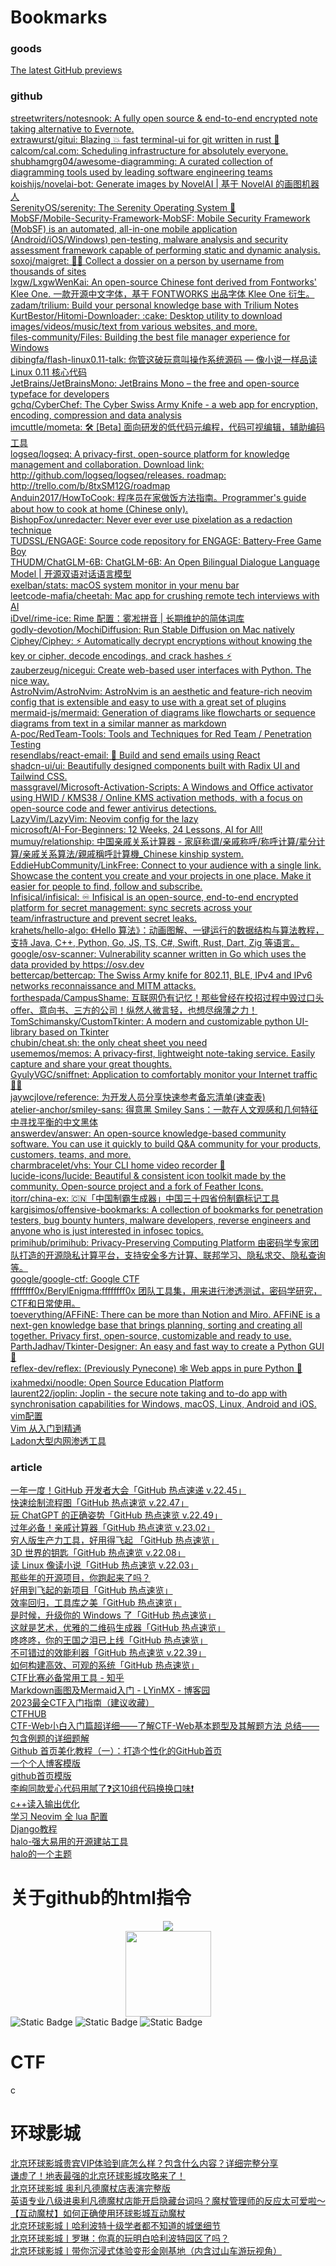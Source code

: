 <!-- This is an automatically generated file.
     It will be read and overwritten.
     DO NOT EDIT! -->
<META HTTP-EQUIV="Content-Type" CONTENT="text/html; charset=UTF-8">
<TITLE>Bookmarks</TITLE>
<H1>Bookmarks</H1>
<DL><p>
    <DT><H3  LAST_MODIFIED="1690353277">goods</H3>
    <DL><p>
        <DT><A HREF="https://github.com/features/preview">The latest GitHub previews</A>
        <DT><H3  LAST_MODIFIED="1690353172">github</H3>
        <DL><p>
            <DT><A HREF="https://github.com/streetwriters/notesnook">streetwriters/notesnook: A fully open source &amp; end-to-end encrypted note taking alternative to Evernote.</A>
            <DT><A HREF="https://github.com/extrawurst/gitui">extrawurst/gitui: Blazing 💥 fast terminal-ui for git written in rust 🦀</A>
            <DT><A HREF="https://github.com/calcom/cal.com">calcom/cal.com: Scheduling infrastructure for absolutely everyone.</A>
            <DT><A HREF="https://github.com/shubhamgrg04/awesome-diagramming">shubhamgrg04/awesome-diagramming: A curated collection of diagramming tools used by leading software engineering teams</A>
            <DT><A HREF="https://github.com/koishijs/novelai-bot">koishijs/novelai-bot: Generate images by NovelAI | 基于 NovelAI 的画图机器人</A>
            <DT><A HREF="https://github.com/SerenityOS/serenity">SerenityOS/serenity: The Serenity Operating System 🐞</A>
            <DT><A HREF="https://github.com/MobSF/Mobile-Security-Framework-MobSF">MobSF/Mobile-Security-Framework-MobSF: Mobile Security Framework (MobSF) is an automated, all-in-one mobile application (Android/iOS/Windows) pen-testing, malware analysis and security assessment framework capable of performing static and dynamic analysis.</A>
            <DT><A HREF="https://github.com/soxoj/maigret">soxoj/maigret: 🕵️‍♂️ Collect a dossier on a person by username from thousands of sites</A>
            <DT><A HREF="https://github.com/lxgw/LxgwWenKai">lxgw/LxgwWenKai: An open-source Chinese font derived from Fontworks&#39; Klee One. 一款开源中文字体，基于 FONTWORKS 出品字体 Klee One 衍生。</A>
            <DT><A HREF="https://github.com/zadam/trilium">zadam/trilium: Build your personal knowledge base with Trilium Notes</A>
            <DT><A HREF="https://github.com/KurtBestor/Hitomi-Downloader">KurtBestor/Hitomi-Downloader: :cake: Desktop utility to download images/videos/music/text from various websites, and more.</A>
            <DT><A HREF="https://github.com/files-community/Files">files-community/Files: Building the best file manager experience for Windows</A>
            <DT><A HREF="https://github.com/dibingfa/flash-linux0.11-talk">dibingfa/flash-linux0.11-talk: 你管这破玩意叫操作系统源码 — 像小说一样品读 Linux 0.11 核心代码</A>
            <DT><A HREF="https://github.com/JetBrains/JetBrainsMono">JetBrains/JetBrainsMono: JetBrains Mono – the free and open-source typeface for developers</A>
            <DT><A HREF="https://github.com/gchq/CyberChef">gchq/CyberChef: The Cyber Swiss Army Knife - a web app for encryption, encoding, compression and data analysis</A>
            <DT><A HREF="https://github.com/imcuttle/mometa">imcuttle/mometa: 🛠 [Beta] 面向研发的低代码元编程，代码可视编辑，辅助编码工具</A>
            <DT><A HREF="https://github.com/logseq/logseq">logseq/logseq: A privacy-first, open-source platform for knowledge management and collaboration. Download link: http://github.com/logseq/logseq/releases. roadmap: http://trello.com/b/8txSM12G/roadmap</A>
            <DT><A HREF="https://github.com/Anduin2017/HowToCook">Anduin2017/HowToCook: 程序员在家做饭方法指南。Programmer&#39;s guide about how to cook at home (Chinese only).</A>
            <DT><A HREF="https://github.com/BishopFox/unredacter">BishopFox/unredacter: Never ever ever use pixelation as a redaction technique</A>
            <DT><A HREF="https://github.com/TUDSSL/ENGAGE">TUDSSL/ENGAGE: Source code repository for ENGAGE: Battery-Free Game Boy</A>
            <DT><A HREF="https://github.com/THUDM/ChatGLM-6B">THUDM/ChatGLM-6B: ChatGLM-6B: An Open Bilingual Dialogue Language Model | 开源双语对话语言模型</A>
            <DT><A HREF="https://github.com/exelban/stats">exelban/stats: macOS system monitor in your menu bar</A>
            <DT><A HREF="https://github.com/leetcode-mafia/cheetah">leetcode-mafia/cheetah: Mac app for crushing remote tech interviews with AI</A>
            <DT><A HREF="https://github.com/iDvel/rime-ice">iDvel/rime-ice: Rime 配置：雾凇拼音 | 长期维护的简体词库</A>
            <DT><A HREF="https://github.com/godly-devotion/MochiDiffusion">godly-devotion/MochiDiffusion: Run Stable Diffusion on Mac natively</A>
            <DT><A HREF="https://github.com/Ciphey/Ciphey">Ciphey/Ciphey: ⚡ Automatically decrypt encryptions without knowing the key or cipher, decode encodings, and crack hashes ⚡</A>
            <DT><A HREF="https://github.com/zauberzeug/nicegui">zauberzeug/nicegui: Create web-based user interfaces with Python. The nice way.</A>
            <DT><A HREF="https://github.com/AstroNvim/AstroNvim">AstroNvim/AstroNvim: AstroNvim is an aesthetic and feature-rich neovim config that is extensible and easy to use with a great set of plugins</A>
            <DT><A HREF="https://github.com/mermaid-js/mermaid">mermaid-js/mermaid: Generation of diagrams like flowcharts or sequence diagrams from text in a similar manner as markdown</A>
            <DT><A HREF="https://github.com/A-poc/RedTeam-Tools">A-poc/RedTeam-Tools: Tools and Techniques for Red Team / Penetration Testing</A>
            <DT><A HREF="https://github.com/resendlabs/react-email">resendlabs/react-email: 💌 Build and send emails using React</A>
            <DT><A HREF="https://github.com/shadcn-ui/ui">shadcn-ui/ui: Beautifully designed components built with Radix UI and Tailwind CSS.</A>
            <DT><A HREF="https://github.com/massgravel/Microsoft-Activation-Scripts">massgravel/Microsoft-Activation-Scripts: A Windows and Office activator using HWID / KMS38 / Online KMS activation methods, with a focus on open-source code and fewer antivirus detections.</A>
            <DT><A HREF="https://github.com/LazyVim/LazyVim">LazyVim/LazyVim: Neovim config for the lazy</A>
            <DT><A HREF="https://github.com/microsoft/AI-For-Beginners">microsoft/AI-For-Beginners: 12 Weeks, 24 Lessons, AI for All!</A>
            <DT><A HREF="https://github.com/mumuy/relationship">mumuy/relationship: 中国亲戚关系计算器 - 家庭称谓/亲戚称呼/称呼计算/辈分计算/亲戚关系算法/親戚稱呼計算機_Chinese kinship system.</A>
            <DT><A HREF="https://github.com/EddieHubCommunity/LinkFree">EddieHubCommunity/LinkFree: Connect to your audience with a single link. Showcase the content you create and your projects in one place. Make it easier for people to find, follow and subscribe.</A>
            <DT><A HREF="https://github.com/Infisical/infisical">Infisical/infisical: ♾ Infisical is an open-source, end-to-end encrypted platform for secret management: sync secrets across your team/infrastructure and prevent secret leaks.</A>
            <DT><A HREF="https://github.com/krahets/hello-algo">krahets/hello-algo: 《Hello 算法》：动画图解、一键运行的数据结构与算法教程，支持 Java, C++, Python, Go, JS, TS, C#, Swift, Rust, Dart, Zig 等语言。</A>
            <DT><A HREF="https://github.com/google/osv-scanner">google/osv-scanner: Vulnerability scanner written in Go which uses the data provided by https://osv.dev</A>
            <DT><A HREF="https://github.com/bettercap/bettercap">bettercap/bettercap: The Swiss Army knife for 802.11, BLE, IPv4 and IPv6 networks reconnaissance and MITM attacks.</A>
            <DT><A HREF="https://github.com/forthespada/CampusShame">forthespada/CampusShame: 互联网仍有记忆！那些曾经在校招过程中毁过口头offer、意向书、三方的公司！纵然人微言轻，也想尽绵薄之力！</A>
            <DT><A HREF="https://github.com/TomSchimansky/CustomTkinter">TomSchimansky/CustomTkinter: A modern and customizable python UI-library based on Tkinter</A>
            <DT><A HREF="https://github.com/chubin/cheat.sh">chubin/cheat.sh: the only cheat sheet you need</A>
            <DT><A HREF="https://github.com/usememos/memos">usememos/memos: A privacy-first, lightweight note-taking service. Easily capture and share your great thoughts.</A>
            <DT><A HREF="https://github.com/GyulyVGC/sniffnet">GyulyVGC/sniffnet: Application to comfortably monitor your Internet traffic 🕵️‍♂️</A>
            <DT><A HREF="https://github.com/jaywcjlove/reference">jaywcjlove/reference: 为开发人员分享快速参考备忘清单(速查表)</A>
            <DT><A HREF="https://github.com/atelier-anchor/smiley-sans">atelier-anchor/smiley-sans: 得意黑 Smiley Sans：一款在人文观感和几何特征中寻找平衡的中文黑体</A>
            <DT><A HREF="https://github.com/answerdev/answer">answerdev/answer: An open-source knowledge-based community software. You can use it quickly to build Q&amp;A community for your products, customers, teams, and more.</A>
            <DT><A HREF="https://github.com/charmbracelet/vhs">charmbracelet/vhs: Your CLI home video recorder 📼</A>
            <DT><A HREF="https://github.com/lucide-icons/lucide">lucide-icons/lucide: Beautiful &amp; consistent icon toolkit made by the community. Open-source project and a fork of Feather Icons.</A>
            <DT><A HREF="https://github.com/itorr/china-ex">itorr/china-ex: 🇨🇳「中国制霸生成器」中国三十四省份制霸标记工具</A>
            <DT><A HREF="https://github.com/kargisimos/offensive-bookmarks">kargisimos/offensive-bookmarks: A collection of bookmarks for penetration testers, bug bounty hunters, malware developers, reverse engineers and anyone who is just interested in infosec topics.</A>
            <DT><A HREF="https://github.com/primihub/primihub">primihub/primihub: Privacy-Preserving Computing Platform 由密码学专家团队打造的开源隐私计算平台，支持安全多方计算、联邦学习、隐私求交、隐私查询等。</A>
            <DT><A HREF="https://github.com/google/google-ctf">google/google-ctf: Google CTF</A>
            <DT><A HREF="https://github.com/ffffffff0x/BerylEnigma">ffffffff0x/BerylEnigma:ffffffff0x 团队工具集，用来进行渗透测试，密码学研究，CTF和日常使用。</A>
            <DT><A HREF="https://github.com/toeverything/AFFiNE">toeverything/AFFiNE: There can be more than Notion and Miro. AFFiNE is a next-gen knowledge base that brings planning, sorting and creating all together. Privacy first, open-source, customizable and ready to use.</A>
            <DT><A HREF="https://github.com/ParthJadhav/Tkinter-Designer">ParthJadhav/Tkinter-Designer: An easy and fast way to create a Python GUI 🐍</A>
            <DT><A HREF="https://github.com/reflex-dev/reflex">reflex-dev/reflex: (Previously Pynecone) 🕸 Web apps in pure Python 🐍</A>
            <DT><A HREF="https://github.com/ixahmedxi/noodle">ixahmedxi/noodle: Open Source Education Platform</A>
            <DT><A HREF="https://github.com/laurent22/joplin">laurent22/joplin: Joplin - the secure note taking and to-do app with synchronisation capabilities for Windows, macOS, Linux, Android and iOS.</A>
            <DT><A HREF="https://github.com/fgheng/vime">vim配置</A>
            <DT><A HREF="https://github.com/wsdjeg/vim-galore-zh_cn">Vim 从入门到精通</A>
            <DT><A HREF="https://github.com/k8gege/Ladon">Ladon大型内网渗透工具</A>
        </DL><p>
        <DT><H3  LAST_MODIFIED="1690353311">article</H3>
        <DL><p>
            <DT><A HREF="https://mp.weixin.qq.com/s?__biz=MzA5MzYyNzQ0MQ==&mid=2247514339&idx=1&sn=c7e2bd3eecdb8832c17f35781d7359f2&chksm=90580dbda72f84ab24aac2f879b7daac5db776f414c46fac50cf96caa37e09308e08e731c2ad&cur_album_id=1332112026222641153&scene=189#wechat_redirect">一年一度！GitHub 开发者大会「GitHub 热点速递 v.22.45」</A>
            <DT><A HREF="https://mp.weixin.qq.com/s?__biz=MzA5MzYyNzQ0MQ==&mid=2247514465&idx=1&sn=d682c6125578cb75da1af5054ed939e9&chksm=90580c3fa72f8529122f685e6bd970f8f2ee89edda14414bac9c380f6208c5e9436f4bfdb9ac&cur_album_id=1332112026222641153&scene=189#wechat_redirect">快速绘制流程图「GitHub 热点速览 v.22.47」</A>
            <DT><A HREF="https://mp.weixin.qq.com/s?__biz=MzA5MzYyNzQ0MQ==&mid=2247514524&idx=1&sn=fa43513b5673fc31bee03c07b8308da8&chksm=90580cc2a72f85d4d3613b7248926a2c441c9d29a510a36cb374e6bb95ad7e73865283e2bb89&cur_album_id=1332112026222641153&scene=189#wechat_redirect">玩 ChatGPT 的正确姿势「GitHub 热点速览 v.22.49」</A>
            <DT><A HREF="https://mp.weixin.qq.com/s?__biz=MzA5MzYyNzQ0MQ==&mid=2247514773&idx=1&sn=cda174a3a5385c4fc9590ed2bbe8f046&chksm=90580fcba72f86dd2c104a4f8b423dbfeaba1b315ee5f0d07e6d65f5df1fcc80bfe0dd1baec5&cur_album_id=1332112026222641153&scene=189#wechat_redirect">过年必备！亲戚计算器「GitHub 热点速览 v.23.02」</A>
            <DT><A HREF="https://mp.weixin.qq.com/s?__biz=MzA5MzYyNzQ0MQ==&mid=2247515309&idx=1&sn=6c635e5d7c95dbd7b04da0727e70ddc5&chksm=905809f3a72f80e5770d2664b406d95a57d1d67118e842f08a291052b044a1fa0a6a503b530c&cur_album_id=1332112026222641153&scene=189#wechat_redirect">穷人版生产力工具，好用得飞起 「GitHub 热点速览」</A>
            <DT><A HREF="https://mp.weixin.qq.com/s?__biz=MzA5MzYyNzQ0MQ==&mid=2247511807&idx=1&sn=ee0904cecdaf1d25fa1576ead9a236c9&chksm=90581ba1a72f92b7c089bb367c7331b68b04be51841b21c8cf9d52009624435adb32bcc3039e&cur_album_id=1332112026222641153&scene=189#wechat_redirect">3D 世界的钥匙「GitHub 热点速览 v.22.08」</A>
            <DT><A HREF="https://mp.weixin.qq.com/s?__biz=MzA5MzYyNzQ0MQ==&mid=2247511501&idx=1&sn=bc55413e9a378ecbae6d315b5ef15dc2&scene=21#wechat_redirect">读 Linux 像读小说「GitHub 热点速览 v.22.03」</A>
            <DT><A HREF="https://mp.weixin.qq.com/s?__biz=MzA5MzYyNzQ0MQ==&mid=2247511151&idx=1&sn=f36b5ce51393eeaf1ac12cd945183094&chksm=90581931a72f9027020d61a52247f552d8151c49f26b6ec9a5c4b4b375839efaaf7123e916b4&scene=21#wechat_redirect">那些年的开源项目，你跑起来了吗？</A>
            <DT><A HREF="https://mp.weixin.qq.com/s?__biz=MzA5MzYyNzQ0MQ==&mid=2247516007&idx=1&sn=6fbde2b1c86816eee24dec493bdebd49&chksm=90580a39a72f832fe43a68b90ace1326c050b6b16d1cb3db9505f0ae3575240d376e16eb88eb&cur_album_id=1332112026222641153&scene=189#wechat_redirect">好用到飞起的新项目「GitHub 热点速览」</A>
            <DT><A HREF="https://mp.weixin.qq.com/s/gZs-xqNY0DMBKDmizhljsQ">效率回归，工具库之美「GitHub 热点速览」</A>
            <DT><A HREF="https://mp.weixin.qq.com/s?__biz=MzA5MzYyNzQ0MQ==&mid=2247515648&idx=1&sn=757ccd8368ec636ba761b61d4290c0ba&scene=21#wechat_redirect">是时候，升级你的 Windows 了「GitHub 热点速览」</A>
            <DT><A HREF="https://mp.weixin.qq.com/s?__biz=MzA5MzYyNzQ0MQ==&mid=2247515882&idx=1&sn=6a1d927e30d6d611e57000e8feb5404d&chksm=90580bb4a72f82a2a195d4fc7a35ddd1b6c0f6f6944d7ca54d8f1974b7e8447177994f27a3df&cur_album_id=1332112026222641153&scene=189#wechat_redirect">这就是艺术，优雅的二维码生成器「GitHub 热点速览」</A>
            <DT><A HREF="https://mp.weixin.qq.com/s?__biz=MzA5MzYyNzQ0MQ==&mid=2247515686&idx=1&sn=30e4ebfb4b5f94f9a8aed02e3bacb2d7&chksm=90580b78a72f826e29ae0d52516f0fe26c784ba203ed4f048ef283c67597900f3497de285e06&cur_album_id=1332112026222641153&scene=189#wechat_redirect">咚咚咚，你的王国之泪已上线「GitHub 热点速览」</A>
            <DT><A HREF="https://mp.weixin.qq.com/s?__biz=MzA5MzYyNzQ0MQ==&mid=2247513870&idx=1&sn=68fee2d310645e3ad7e7ab5a7d235fde&chksm=90580250a72f8b46c8a150eb622ffbceec2c3665d59f08ca662087bcc17057169c516d477f15&cur_album_id=1332112026222641153&scene=189#wechat_redirect">不可错过的效能利器「GitHub 热点速览 v.22.39」</A>
            <DT><A HREF="https://mp.weixin.qq.com/s/5RiN-9Ae3S2B40lfaL8E6A">如何构建高效、可观的系统「GitHub 热点速览」</A>
            <DT><A HREF="https://zhuanlan.zhihu.com/p/557642904">CTF比赛必备常用工具 - 知乎</A>
            <DT><A HREF="https://www.cnblogs.com/LYinMX/p/13347646.html">Markdown画图及Mermaid入门 - LYinMX - 博客园</A>
            <DT><A HREF="https://zhuanlan.zhihu.com/p/631613398">2023最全CTF入门指南（建议收藏）</A>
            <dt><A href="https://ctfhub.com">CTFHUB</A>
            <dt><A href="https://blog.csdn.net/weixin_44953600/article/details/105399366">CTF-Web小白入门篇超详细——了解CTF-Web基本题型及其解题方法 总结——包含例题的详细题解</A>
            <DT><A HREF="https://zhuanlan.zhihu.com/p/454597068">Github 首页美化教程（一）：打造个性化的GitHub首页</A>
            <DT><A HREF="https://vanblog.mereith.com/">一个个人博客模版</A>
            <DT><A HREF="https://github.com/sun0225SUN">github首页模版</A>
            <DT><A HREF="https://zhuanlan.zhihu.com/p/586000230">李峋同款爱心代码用腻了❓这10组代码换换口味❗️</A>
            <DT><A HREF="https://oi-wiki.org/contest/io/">c++读入输出优化</A>
            <DT><A HREF="https://zhuanlan.zhihu.com/p/571617696">学习 Neovim 全 lua 配置</A>
            <DT><A HREF="https://docs.djangoproject.com/zh-hans/4.2/intro/tutorial01/">Django教程</A>
            <DT><A HREF="halo.run">halo-强大易用的开源建站工具</A>
            <DT><A HREF="https://halo.run/store/apps/app-MgZJX">halo的一个主题</A>
        </DL><p>
    </DL><p>
</DL><p>
<H1>关于github的html指令</H1>
<DL><p>
    <div align="center"> <img src="https://metrics.lecoq.io/LyderWang?template=classic&config.timezone=Asia%2FShanghai"> </div>
    <div align="center"> <img height="137px" src="https://github-readme-stats.vercel.app/api?username=LyderWang&hide_title=true&hide_border=true&show_icons=trueline_height=21&text_color=000&icon_color=000&bg_color=0,ea6161,ffc64d,fffc4d,52fa5a&theme=graywhite" /> </div>
    <img alt="Static Badge" src="https://img.shields.io/badge/me-me">
    <img alt="Static Badge" src="https://img.shields.io/badge/github?logo=github&link=https%3A%2F%2Fgithub.com%2FLyderWang%2F">
    <img alt="Static Badge" src="https://img.shields.io/badge/Back_to_homepage?link=https%3A%2F%2Flyderwang.github.io%2F">
</DL><p>
<H1>CTF</H1>
<DL><p>
    c
</DL><p>
<H1>环球影城</H1>
<DL><p>
    <DT><A HREF="https://www.bilibili.com/video/BV1kP411Z79w/?spm_id_from=333.788.recommend_more_video.-1">北京环球影城贵宾VIP体验到底怎么样？包含什么内容？详细完整分享</A>
    <DT><A HREF="https://www.bilibili.com/video/BV1kq4y1Z7xT/?spm_id_from=333.337.search-card.all.click">谦虚了！地表最强的北京环球影城攻略来了！</A>
    <DT><A HREF="https://www.bilibili.com/video/BV16q4y157ue/?spm_id_from=333.337.search-card.all.click">北京环球影城 奥利凡德魔杖店表演完整版</A>
    <DT><A HREF="https://www.bilibili.com/video/BV1wo4y1A79S/?spm_id_from=333.788.recommend_more_video.-1">英语专业八级进奥利凡德魔杖店能开启隐藏台词吗？魔杖管理师的反应太可爱啦～</A>
    <DT><A HREF="https://www.bilibili.com/video/BV1g24y1x7Xn/?spm_id_from=333.788.recommend_more_video.5">【互动魔杖】如何正确使用环球影城互动魔杖</A>
    <DT><A HREF="https://www.bilibili.com/video/BV1gP4y1u7NV/?spm_id_from=333.337.search-card.all.click">北京环球影城丨哈利波特十级学者都不知道的城堡细节</A>
    <DT><A HREF="https://www.bilibili.com/video/BV1hR4y1V7na/?spm_id_from=333.999.0.0">北京环球影城丨罗琳：你真的玩明白哈利波特园区了吗？</A>
    <DT><A HREF="https://www.bilibili.com/video/BV1ci4y1X7dk/?spm_id_from=333.999.0.0">北京环球影城丨带你沉浸式体验变形金刚基地（内含过山车游玩视角）</A>
</DL><p>
<!--模版：<DT><A HREF="        link          ">            name            </A>-->
